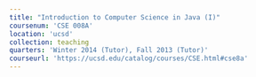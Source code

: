 ```yaml
---
title: "Introduction to Computer Science in Java (I)"
coursenum: 'CSE 008A'
location: 'ucsd'
collection: teaching
quarters: 'Winter 2014 (Tutor), Fall 2013 (Tutor)'
courseurl: 'https://ucsd.edu/catalog/courses/CSE.html#cse8a'
---
```

